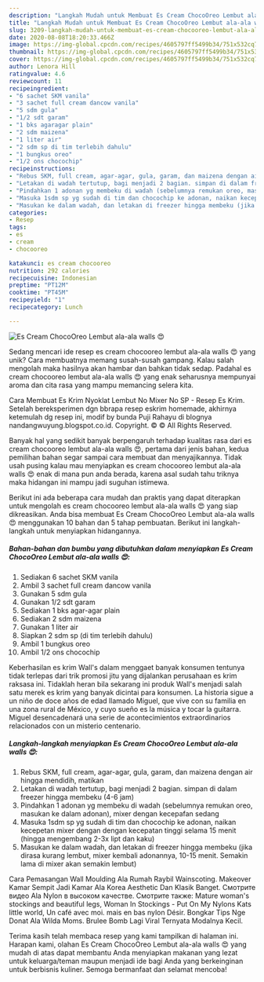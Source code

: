 ```yaml
---
description: "Langkah Mudah untuk Membuat Es Cream ChocoOreo Lembut ala-ala walls 😍, Enak Banget"
title: "Langkah Mudah untuk Membuat Es Cream ChocoOreo Lembut ala-ala walls 😍, Enak Banget"
slug: 3209-langkah-mudah-untuk-membuat-es-cream-chocooreo-lembut-ala-ala-walls-enak-banget
date: 2020-08-08T18:20:33.466Z
image: https://img-global.cpcdn.com/recipes/4605797ff5499b34/751x532cq70/es-cream-chocooreo-lembut-ala-ala-walls-😍-foto-resep-utama.jpg
thumbnail: https://img-global.cpcdn.com/recipes/4605797ff5499b34/751x532cq70/es-cream-chocooreo-lembut-ala-ala-walls-😍-foto-resep-utama.jpg
cover: https://img-global.cpcdn.com/recipes/4605797ff5499b34/751x532cq70/es-cream-chocooreo-lembut-ala-ala-walls-😍-foto-resep-utama.jpg
author: Lenora Hill
ratingvalue: 4.6
reviewcount: 11
recipeingredient:
- "6 sachet SKM vanila"
- "3 sachet full cream dancow vanila"
- "5 sdm gula"
- "1/2 sdt garam"
- "1 bks agaragar plain"
- "2 sdm maizena"
- "1 liter air"
- "2 sdm sp di tim terlebih dahulu"
- "1 bungkus oreo"
- "1/2 ons chocochip"
recipeinstructions:
- "Rebus SKM, full cream, agar-agar, gula, garam, dan maizena dengan air hingga mendidih, matikan"
- "Letakan di wadah tertutup, bagi menjadi 2 bagian. simpan di dalam freezer hingga membeku (4-6 jam)"
- "Pindahkan 1 adonan yg membeku di wadah (sebelumnya remukan oreo, masukan ke dalam adonan), mixer dengan kecepafan sedang"
- "Masuka 1sdm sp yg sudah di tim dan chocochip ke adonan, naikan kecepetan mixer dengan dengan kecepatan tinggi selama 15 menit (hingga mengembang 2-3x lipt dan kaku)"
- "Masukan ke dalam wadah, dan letakan di freezer hingga membeku (jika dirasa kurang lembut, mixer kembali adonannya, 10-15 menit. Semakin lama di mixer akan semakin lembut)"
categories:
- Resep
tags:
- es
- cream
- chocooreo

katakunci: es cream chocooreo 
nutrition: 292 calories
recipecuisine: Indonesian
preptime: "PT12M"
cooktime: "PT45M"
recipeyield: "1"
recipecategory: Lunch

---
```



![Es Cream ChocoOreo Lembut ala-ala walls 😍](https://img-global.cpcdn.com/recipes/4605797ff5499b34/751x532cq70/es-cream-chocooreo-lembut-ala-ala-walls-😍-foto-resep-utama.jpg)

Sedang mencari ide resep es cream chocooreo lembut ala-ala walls 😍 yang unik? Cara membuatnya memang susah-susah gampang. Kalau salah mengolah maka hasilnya akan hambar dan bahkan tidak sedap. Padahal es cream chocooreo lembut ala-ala walls 😍 yang enak seharusnya mempunyai aroma dan cita rasa yang mampu memancing selera kita.

Cara Membuat Es Krim Nyoklat Lembut No Mixer No SP - Resep Es Krim. Setelah bereksperimen dgn bbrapa resep eskrim homemade, akhirnya ketemulah dg resep ini, modif by bunda Puji Rahayu di blognya nandangwuyung.blogspot.co.id. Copyright. © © All Rights Reserved.

Banyak hal yang sedikit banyak berpengaruh terhadap kualitas rasa dari es cream chocooreo lembut ala-ala walls 😍, pertama dari jenis bahan, kedua pemilihan bahan segar sampai cara membuat dan menyajikannya. Tidak usah pusing kalau mau menyiapkan es cream chocooreo lembut ala-ala walls 😍 enak di mana pun anda berada, karena asal sudah tahu triknya maka hidangan ini mampu jadi suguhan istimewa.


Berikut ini ada beberapa cara mudah dan praktis yang dapat diterapkan untuk mengolah es cream chocooreo lembut ala-ala walls 😍 yang siap dikreasikan. Anda bisa membuat Es Cream ChocoOreo Lembut ala-ala walls 😍 menggunakan 10 bahan dan 5 tahap pembuatan. Berikut ini langkah-langkah untuk menyiapkan hidangannya.

<!--inarticleads1-->

##### Bahan-bahan dan bumbu yang dibutuhkan dalam menyiapkan Es Cream ChocoOreo Lembut ala-ala walls 😍:

1. Sediakan 6 sachet SKM vanila
1. Ambil 3 sachet full cream dancow vanila
1. Gunakan 5 sdm gula
1. Gunakan 1/2 sdt garam
1. Sediakan 1 bks agar-agar plain
1. Sediakan 2 sdm maizena
1. Gunakan 1 liter air
1. Siapkan 2 sdm sp (di tim terlebih dahulu)
1. Ambil 1 bungkus oreo
1. Ambil 1/2 ons chocochip


Keberhasilan es krim Wall&#39;s dalam menggaet banyak konsumen tentunya tidak terlepas dari trik promosi jitu yang dijalankan perusahaan es krim raksasa ini. Tidaklah heran bila sekarang ini produk Wall&#39;s menjadi salah satu merek es krim yang banyak dicintai para konsumen. La historia sigue a un niño de doce años de edad llamado Miguel, que vive con su familia en una zona rural de México, y cuyo sueño es la música y tocar la guitarra. Miguel desencadenará una serie de acontecimientos extraordinarios relacionados con un misterio centenario. 

<!--inarticleads2-->

##### Langkah-langkah menyiapkan Es Cream ChocoOreo Lembut ala-ala walls 😍:

1. Rebus SKM, full cream, agar-agar, gula, garam, dan maizena dengan air hingga mendidih, matikan
1. Letakan di wadah tertutup, bagi menjadi 2 bagian. simpan di dalam freezer hingga membeku (4-6 jam)
1. Pindahkan 1 adonan yg membeku di wadah (sebelumnya remukan oreo, masukan ke dalam adonan), mixer dengan kecepafan sedang
1. Masuka 1sdm sp yg sudah di tim dan chocochip ke adonan, naikan kecepetan mixer dengan dengan kecepatan tinggi selama 15 menit (hingga mengembang 2-3x lipt dan kaku)
1. Masukan ke dalam wadah, dan letakan di freezer hingga membeku (jika dirasa kurang lembut, mixer kembali adonannya, 10-15 menit. Semakin lama di mixer akan semakin lembut)


Cara Pemasangan Wall Moulding Ala Rumah Raybil Wainscoting. Makeover Kamar Sempit Jadi Kamar Ala Korea Aesthetic Dan Klasik Banget. Смотрите видео Ala Nylon в высоком качестве. Смотрите также: Mature woman&#39;s stockings and beautiful legs, Woman In Stockings - Put On My Nylons Kats little world, Un café avec moi. mais en bas nylon Désir. Bongkar Tips Nge Donat Ala Wilda Moms. Brulee Bomb Lagi Viral Ternyata Modalnya Kecil. 

Terima kasih telah membaca resep yang kami tampilkan di halaman ini. Harapan kami, olahan Es Cream ChocoOreo Lembut ala-ala walls 😍 yang mudah di atas dapat membantu Anda menyiapkan makanan yang lezat untuk keluarga/teman maupun menjadi ide bagi Anda yang berkeinginan untuk berbisnis kuliner. Semoga bermanfaat dan selamat mencoba!
